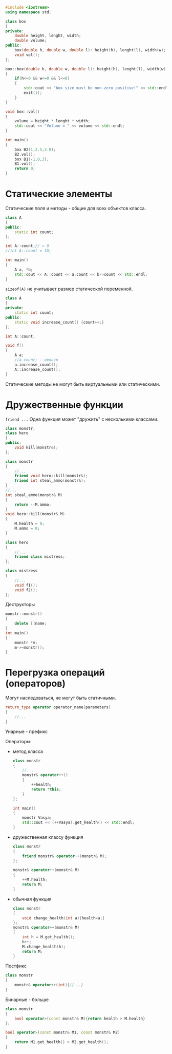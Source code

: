 ```cpp
#include <iostream>
using namespace std;

class box
{
private:
	double height, lenght, width;
	double volume;
public:
	box(double h, double w, double l): height(h), lenght(l), width(w);
	void vol();
};

box::box(double h, double w, double l): height(h), lenght(l), width(w)
{
	if(h<=0 && w<=0 && l<=0)
	{
		std::cout << "box size must be non-zero positive!" << std::endl;
		exit(1);
	}
}

void box::vol()
{
	volume = height * lenght * width;
	std::cout << "Volume = " << volume << std::endl;
}

int main()
{
	box B2(1,2.5,3.0);
	B2.vol();
	box B1(-1,0,3);
	B1.vol();
	return 0;
}
```

# Статические элементы
Статические поля и методы - общие для всех объектов класса.
```cpp
class A
{
public:
	static int count;
};

int A::count;// = 0
//int A::count = 10;

int main()
{
	A a, *b;
	std::cout << A::count << a.count << b->count << std::endl;
}
```
`sizeof(A)` не учитывает размер статической переменной. 

```cpp
class A
{
private:
	static int count;
public:
	static void increase_count() {count++;}
};

int A::count;

void f()
{
	A a;
	//a.count; - нельзя
	a.increase_count();
	A::increase_count();
}
```
Статические методы не могут быть виртуальными или статическими.

# Дружественные функции
`friend ...`
Одна функция может "дружить" с несколькими классами.
```cpp
class monstr;
class hero
{
public:
	void kill(monstr&);
};

class monstr
{
	//...
	friend void hero::kill(monstr&);
	friend int steal_ammo(monstr&);
}
//...
int steal_ammo(monstr& M)
{
	return --M.ammo;
}
void hero::kill(monstr& M)
{
	M.health = 0;
	M.ammo = 0;
}
```

```cpp
class hero
{
	//...
	friend class mistress;
};

class mistress
{
	//...
	void f1();
	void f2();
};
```

Деструкторы
```cpp
monstr::monstr()
{
	delete []name;
}
int main()
{
	monstr *m;
	m->~monstr();
}
```

# Перегрузка операций (операторов)
Могут наследоваться, не могут быть статичными.
```cpp
return_type operator operator_name(parameters)
{
	//...
}
```

Унарные - префикс

Операторы:
- метод класса
	```cpp
	class monstr
	{
		//...
		monstr& operator++()
		{
			++health;
			return *this;
		}
	};
	
	int main()
	{
		monstr Vasya;
		std::cout << (++Vasya).get_health() << std::endl;
	}
	```
- дружественная классу функция
  ```cpp
  class monstr
  {
	  friend monstr& operator++(monstr& M);
  };

  monstr& operator++(monstr& M)
  {
	  ++M.health;
	  return M;
  }
  ```
- обычная функция
  ```cpp
  class monstr
  {
	  void change_health(int a){health=a;}
  };
  monstr& operator++(monstr& M)
  {
	  int h = M.get_health();
	  h++;
	  M.change_health(h);
	  return M;
  }
  ```

Постфикс
```cpp
class monstr
{
	monstr& operator++(int){//...}
}
```

Бинарные - больше
```cpp
class monstr
{
	bool operator>(const monstr& M){return health > M.health}
};

bool operator>(const monstr& M1, const monstr& M2)
{
	return M1.get_health() > M2.get_health();
}
```